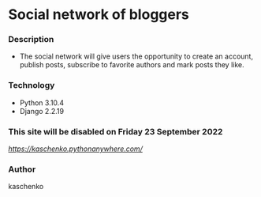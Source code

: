 # Social network of bloggers
### Description
- The social network will give users the opportunity to create an account, publish posts, subscribe to favorite authors and mark posts they like.
### Technology
- Python 3.10.4
- Django 2.2.19
### This site will be disabled on Friday 23 September 2022
_https://kaschenko.pythonanywhere.com/_
### Author
kaschenko
